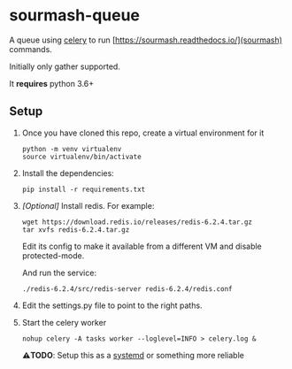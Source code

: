 sourmash-queue
===

A queue using [celery](https://docs.celeryproject.org/) to run [https://sourmash.readthedocs.io/](sourmash) commands. 

Initially only gather supported.

It **requires** python 3.6+

Setup
---

1. Once you have cloned this repo, create a virtual environment for it
    ```shell
    python -m venv virtualenv
    source virtualenv/bin/activate
    ```
2. Install the dependencies:
    ```shell
    pip install -r requirements.txt
    ```
3. _[Optional]_ Install redis. For example:
    ```shell
    wget https://download.redis.io/releases/redis-6.2.4.tar.gz
    tar xvfs redis-6.2.4.tar.gz
    ```
   Edit its config to make it available from a different VM and disable protected-mode.

   And run the service:
    ```shell
    ./redis-6.2.4/src/redis-server redis-6.2.4/redis.conf
    ```
   
4. Edit the settings.py file to point to the right paths.
5. Start the celery worker
    ```shell
   nohup celery -A tasks worker --loglevel=INFO > celery.log &
    ```
   **⚠️TODO**: Setup this as a [systemd](https://docs.celeryproject.org/en/latest/userguide/daemonizing.html?highlight=celerybeat#usage-systemd) or something more reliable
